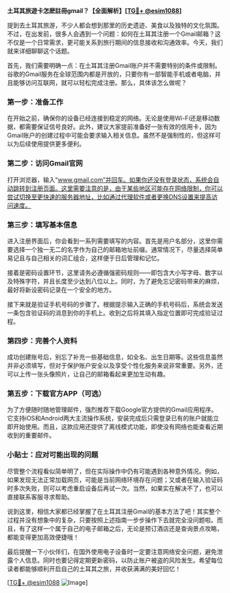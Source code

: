 **土耳其旅遊卡怎麽註冊gmail？【全面解析】[[TG💪+ @esim1088](https://t.me/s/esim1088)]**

提到去土耳其旅游，不少人都会想到那里的历史遗迹、美食以及独特的文化氛围。不过，在出发前，很多人会遇到一个问题：如何在土耳其注册一个Gmail邮箱？这不仅是一个日常需求，更可能关系到旅行期间的信息接收和沟通效率。今天，我们就来详细聊聊这个话题。

首先，我们需要明确一点：在土耳其注册Gmail账户并不需要特别的条件或限制。谷歌的Gmail服务在全球范围内都是开放的，只要你有一部智能手机或者电脑，并且能够访问互联网，就可以轻松完成注册。那么，具体该怎么做呢？

### 第一步：准备工作

在开始之前，确保你的设备已经连接到稳定的网络。无论是使用Wi-Fi还是移动数据，都需要保证信号良好。此外，建议大家提前准备好一张有效的信用卡，因为Gmail账户的创建过程中可能会要求输入相关信息。虽然不是强制性的，但这样可以为后续使用提供更多便利。

### 第二步：访问Gmail官网

打开浏览器，输入“www.gmail.com”并回车。如果你还没有登录状态，系统会自动跳转到注册页面。这里需要注意的是，由于某些地区可能存在网络限制，你可以尝试切换至更快速的服务器地址，比如通过代理软件或者更换DNS设置来提高访问速度。

### 第三步：填写基本信息

进入注册界面后，你会看到一系列需要填写的内容。首先是用户名部分，这里你需要选择一个独一无二的名字作为自己的邮箱地址前缀。通常情况下，尽量选择简单易记且与自己相关的词汇组合，这样便于日后管理和记忆。

接着是密码设置环节，这里请务必遵循强密码规则——即包含大小写字母、数字以及特殊字符，并且长度至少达到八位以上。同时，为了避免忘记密码带来的麻烦，最好将新设密码记录在一个安全的地方。

接下来就是验证手机号码的步骤了。根据提示输入正确的手机号码后，系统会发送一条包含验证码的消息到你的手机上。收到之后将其填入指定位置即可完成验证过程。

### 第四步：完善个人资料

成功创建账号后，别忘了补充一些基础信息，如全名、出生日期等。这些信息虽然并非必须填写，但对于保护账户安全以及享受个性化服务来说非常重要。另外，还可以上传一张头像照片，让自己的邮箱看起来更加生动有趣。

### 第五步：下载官方APP（可选）

为了方便随时随地管理邮件，强烈推荐下载Google官方提供的Gmail应用程序。它支持iOS和Android两大主流操作系统，安装完成后只需登录已有的账户就能立即开始使用。而且，这款应用还提供了离线模式功能，即使没有网络也能查看近期收到的重要邮件。

### 小贴士：应对可能出现的问题

尽管整个流程看似简单明了，但在实际操作中仍有可能遇到各种意外情况。例如，如果发现无法正常加载网页，可能是当前网络环境存在问题；又或者在输入验证码时多次失败，则可以考虑重启设备后再试一次。当然，如果实在解决不了，也可以直接联系客服寻求帮助。

说到这里，相信大家都已经掌握了在土耳其注册Gmail的基本方法了吧！其实整个过程并没有想象中的复杂，只要按照上述指南一步步操作下去就完全没问题啦。而且，有了这样一个属于自己的电子邮箱之后，无论是预订酒店还是查询景点攻略，都能变得更加高效便捷哦！

最后提醒一下小伙伴们，在国外使用电子设备时一定要注意网络安全问题，避免泄露个人信息。同时也要记得定期更新密码，以防止账户被盗的风险发生。希望每位读者都能够顺利开启自己的土耳其之旅，并收获满满的美好回忆！

[[TG💪+ @esim1088](https://t.me/s/esim1088) ![Image](https://i.postimg.cc/4NQfJmqS/Snipaste-2025-05-13-00-14-12.png)]
